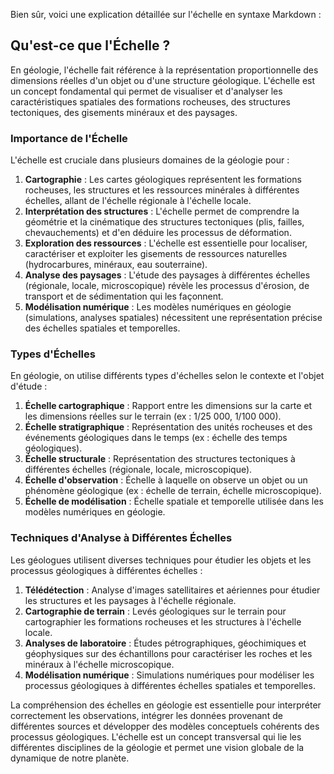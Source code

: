 Bien sûr, voici une explication détaillée sur l'échelle en syntaxe Markdown :

## Qu'est-ce que l'Échelle ?

En géologie, l'échelle fait référence à la représentation proportionnelle des dimensions réelles d'un objet ou d'une structure géologique. L'échelle est un concept fondamental qui permet de visualiser et d'analyser les caractéristiques spatiales des formations rocheuses, des structures tectoniques, des gisements minéraux et des paysages.

### Importance de l'Échelle

L'échelle est cruciale dans plusieurs domaines de la géologie pour :

1. **Cartographie** : Les cartes géologiques représentent les formations rocheuses, les structures et les ressources minérales à différentes échelles, allant de l'échelle régionale à l'échelle locale.
2. **Interprétation des structures** : L'échelle permet de comprendre la géométrie et la cinématique des structures tectoniques (plis, failles, chevauchements) et d'en déduire les processus de déformation.
3. **Exploration des ressources** : L'échelle est essentielle pour localiser, caractériser et exploiter les gisements de ressources naturelles (hydrocarbures, minéraux, eau souterraine).
4. **Analyse des paysages** : L'étude des paysages à différentes échelles (régionale, locale, microscopique) révèle les processus d'érosion, de transport et de sédimentation qui les façonnent.
5. **Modélisation numérique** : Les modèles numériques en géologie (simulations, analyses spatiales) nécessitent une représentation précise des échelles spatiales et temporelles.

### Types d'Échelles

En géologie, on utilise différents types d'échelles selon le contexte et l'objet d'étude :

1. **Échelle cartographique** : Rapport entre les dimensions sur la carte et les dimensions réelles sur le terrain (ex : 1/25 000, 1/100 000).
2. **Échelle stratigraphique** : Représentation des unités rocheuses et des événements géologiques dans le temps (ex : échelle des temps géologiques).
3. **Échelle structurale** : Représentation des structures tectoniques à différentes échelles (régionale, locale, microscopique).
4. **Échelle d'observation** : Échelle à laquelle on observe un objet ou un phénomène géologique (ex : échelle de terrain, échelle microscopique).
5. **Échelle de modélisation** : Échelle spatiale et temporelle utilisée dans les modèles numériques en géologie.

### Techniques d'Analyse à Différentes Échelles

Les géologues utilisent diverses techniques pour étudier les objets et les processus géologiques à différentes échelles :

1. **Télédétection** : Analyse d'images satellitaires et aériennes pour étudier les structures et les paysages à l'échelle régionale.
2. **Cartographie de terrain** : Levés géologiques sur le terrain pour cartographier les formations rocheuses et les structures à l'échelle locale.
3. **Analyses de laboratoire** : Études pétrographiques, géochimiques et géophysiques sur des échantillons pour caractériser les roches et les minéraux à l'échelle microscopique.
4. **Modélisation numérique** : Simulations numériques pour modéliser les processus géologiques à différentes échelles spatiales et temporelles.

La compréhension des échelles en géologie est essentielle pour interpréter correctement les observations, intégrer les données provenant de différentes sources et développer des modèles conceptuels cohérents des processus géologiques. L'échelle est un concept transversal qui lie les différentes disciplines de la géologie et permet une vision globale de la dynamique de notre planète.